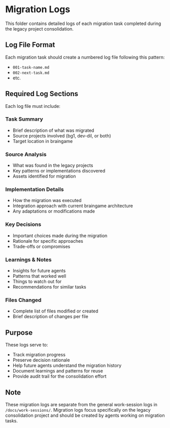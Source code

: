 # Migration Logs

This folder contains detailed logs of each migration task completed during the legacy project consolidation.

## Log File Format

Each migration task should create a numbered log file following this pattern:
- `001-task-name.md`
- `002-next-task.md`
- etc.

## Required Log Sections

Each log file must include:

### **Task Summary**
- Brief description of what was migrated
- Source projects involved (bg1, dev-dil, or both)
- Target location in braingame

### **Source Analysis** 
- What was found in the legacy projects
- Key patterns or implementations discovered
- Assets identified for migration

### **Implementation Details**
- How the migration was executed
- Integration approach with current braingame architecture
- Any adaptations or modifications made

### **Key Decisions**
- Important choices made during the migration
- Rationale for specific approaches
- Trade-offs or compromises

### **Learnings & Notes**
- Insights for future agents
- Patterns that worked well
- Things to watch out for
- Recommendations for similar tasks

### **Files Changed**
- Complete list of files modified or created
- Brief description of changes per file

## Purpose

These logs serve to:
- Track migration progress
- Preserve decision rationale
- Help future agents understand the migration history
- Document learnings and patterns for reuse
- Provide audit trail for the consolidation effort

## Note

These migration logs are separate from the general work-session logs in `/docs/work-sessions/`. Migration logs focus specifically on the legacy consolidation project and should be created by agents working on migration tasks.